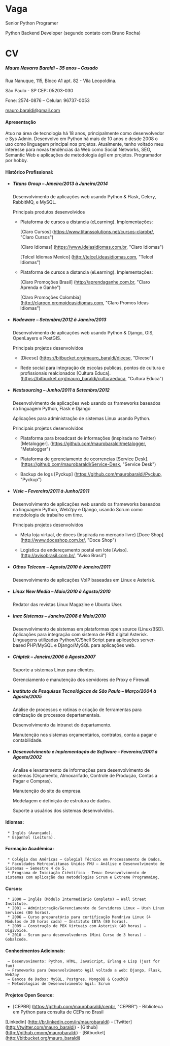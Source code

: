# Vaga

Senior Python Programer

Python Backend Developer (segundo contato com Bruno Rocha)


# CV

##### Mauro Navarro Baraldi – 35 anos – Casado
Rua Nanuque, 115, Bloco A1 apt. 82 - Vila Leopoldina.

São Paulo - SP CEP: 05203-030

Fone: 2574-0876 – Celular: 96737-0053

mauro.baraldi@gmail.com


#### Apresentação

Atuo na área de tecnologia há 18 anos, principalmente como desenvolvedor e Sys Admin. Desenvolvo em Python há mais de 10 anos e desde 2008 o uso como linguagem principal nos projetos. Atualmente, tenho voltado meu interesse para novas tendências da Web como Social Networks, SEO, Semantic Web e aplicações de metodologia ágil em projetos. Programador por hobby.


#### Histórico Profissional:

* ##### Titans Group – Janeiro/2013 à Janeiro/2014

    Desenvolvimento de aplicações web usando Python & Flask, Celery, RabbitMQ, e MySQL.

    Principais produtos desenvolvidos

    * Plataforma de cursos a distancia (eLearning). Implementações:
    
      [Claro Cursos] (https://www.titanssolutions.net/cursos-clarobr/, "Claro Cursos")
    
      [Claro Idiomas] (https://www.ideiasidiomas.com.br, "Claro Idiomas") 
    
      [Telcel Idiomas Mexico] (http://telcel.ideasidiomas.com, "Telcel Idiomas")
    
    * Plataforma de cursos a distancia (eLearning). Implementações:
    
      [Claro Promoções Brasil] (http://aprendaganhe.com.br, "Claro Aprenda e Ganhe")

      [Claro Promoções Colombia] (http://claroco.promoideasidiomas.com, "Claro Promos Ideas Idiomas")


* ##### Nodeware – Setembro/2012 à Janeiro/2013

    Desenvolvimento de aplicações web usando Python & Django, GIS, OpenLayers e PostGIS.

    Principais projetos desenvolvidos
    
    * [Dieese] (https://bitbucket.org/mauro_baraldi/dieese, "Dieese")
      
    * Rede social para integração de escolas publicas, pontos de cultura e profissionais realcionados [Cultura Educa]. (https://bitbucket.org/mauro_baraldi/culturaeduca, "Cultura Educa")


* ##### Nextsourcing – Junho/2011 à Setembro/2012

    Desenvolvimento de aplicações web usando os frameworks baseados na linguagem Python, Flask e Django
    
    Aplicações para administração de sistemas Linux usando Python.

    Principais projetos desenvolvidos

    * Plataforma para broadcast de informações (inspirada no Twitter) [Metalogger]. (https://github.com/maurobaraldi/metalogger, "Metalogger")
    
    * Plataforma de gerenciamento de ocorrencias [Service Desk]. (https://github.com/maurobaraldi/Service-Desk, "Service Desk")
    
    * Backup de logs [Pyckup] (https://github.com/maurobaraldi/Pyckup, "Pyckup")


* ##### Visie – Fevereiro/2011 à Junho/2011

    Desenvolvimento de aplicações web usando os frameworks baseados na linguagem Python, Web2py e Django, usando Scrum como metodologia de trabalho em time.

	Principais projetos desenvolvidos
	
	* Meta loja virtual, de doces (Inspirada no mercado livre) [Doce Shop] (http://www.doceshop.com.br/, "Doce Shop")

	* Logistica de endereçamento postal em lote [Aviso]. (http://avisobrasil.com.br/, "Aviso Brasil")


* ##### Othos Telecom – Agosto/2010 à Janeiro/2011

	Desenvolvimento de aplicações VoIP baseadas em Linux e Asterisk.


* ##### Linux New Media – Maio/2010 à Agosto/2010

	Redator das revistas Linux Magazine e Ubuntu User.


* ##### Inac Sistemas – Janeiro/2008 à Maio/2010

	Desenvolvimento de sistemas em plataformas open source (Linux/BSD). Aplicações para integração com sistema de PBX digital Asterisk. Linguagens utilizadas Python/C/Shell Script para aplicações server-based PHP/MySQL e Django/MySQL para aplicações web.


* ##### Chiptek – Janeiro/2006 à Agosto2007

	Suporte a sistemas Linux para clientes.
	
	Gerenciamento e manutenção dos servidores de Proxy e Firewall.


* ##### Instituto de Pesquisas Tecnológicas de São Paulo – Março/2004 à Agosto/2005

	Análise de processos e rotinas e criação de ferramentas para otimização de processos departamentais.
	
	Desenvolvimento da intranet do departamento.
	
	Manutenção nos sistemas orçamentários, contratos, conta a pagar e contabilidade.


* ##### Desenvolvimento e Implementação de Software – Fevereiro/2001 à Agosto/2002

	Analise e levantamento de informações para desenvolvimento de sistemas (Orçamento, Almoxarifado, Controle de Produção, Contas a Pagar e Compras).
	
	Manutenção do site da empresa.
	
	Modelagem e definição de estrutura de dados.
	
	Suporte a usuários dos sistemas desenvolvidos.

    

#### Idiomas:
	 * Inglês (Avançado).
	 * Espanhol (Leitura).

#### Formação Acadêmica:
	 * Colégio das Américas – Colegial Técnico em Processamento de Dados.
	 * Faculdades Metropolitanas Unidas FMU – Análise e Desenvolvimento de Sistemas – Semestre 4 de 5.
	 * Programa de Iniciação Ciêntífica - Tema: Desenvolvimento de sistemas com aplicação das metodologias Scrum e Extreme Programming.

#### Cursos:
	 * 2000 – Inglês (Módulo Intermediário Completo) – Wall Street Institute.
	 * 2001 – Administração/Gerenciamento de Servidores Linux – Utah Linux Services (80 horas).
	 * 2006 – Curso preparatório para certificação Mandriva Linux (4 Módulos de 20 horas cada) – Instituto IBTA (80 horas).
	 * 2009 – Construção de PBX Virtuais com Asterisk (40 horas) – Digivoice.
	 * 2010 – Scrum para desenvolvedores (Mini Curso de 3 horas) – Gobalcode. 


#### Conhecimentos Adicionais:
	 – Desenvovimento: Python, HTML, JavaScript, Erlang e Lisp (just for fun)
	 – Frameworks para Desenvolvimento Agil voltado a web: Django, Flask, Web2py
	 – Bancos de Dados: MySQL, Postgres, MongoDB & CouchDB
	 – Metodologias de Desenvolvimento Agil: Scrum


#### Projetos Open Source:

* [CEPBR] (https://github.com/maurobaraldi/cepbr, "CEPBR") - Biblioteca em Python para consulta de CEPs no Brasil


[Linkedin] (http://br.linkedin.com/in/maurobaraldi) - [Twitter] (http://twitter.com/mauro_baraldi) - [Github] (http://github.cmom/maurobaraldi) - [Bitbucket] (http://bitbucket.org/mauro_baraldi)
